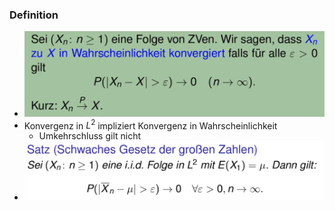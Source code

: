 ### Definition
+ ![](Pasted%20image%2020221114104037.png)
+ Konvergenz in $L^2$ impliziert Konvergenz in Wahrscheinlichkeit
	+ Umkehrschluss gilt nicht
+ ![](Pasted%20image%2020221114104537.png)